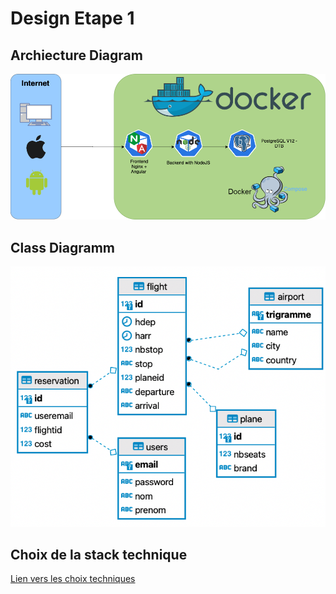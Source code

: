 # Design Etape 1

## Archiecture Diagram 

<img src="../images/Architecture_Diagram.png" title="Architecture with technical stack">

## Class Diagramm

 <img src="../images/ClassDiagram.png" title="Class Diagram for the Design task">

 ## Choix de la stack technique 

 <a href="../Choix techniques.md"> Lien vers les choix techniques</a>


